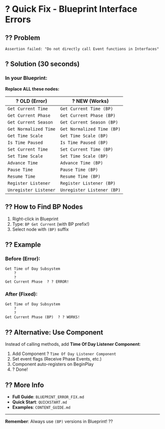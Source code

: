 # ? Quick Fix - Blueprint Interface Errors

## ?? Problem
```
Assertion failed: "Do not directly call Event functions in Interfaces"
```

## ? Solution (30 seconds)

### In your Blueprint:

**Replace ALL these nodes:**

| ? OLD (Error) | ? NEW (Works) |
|----------------|----------------|
| `Get Current Time` | `Get Current Time (BP)` |
| `Get Current Phase` | `Get Current Phase (BP)` |
| `Get Current Season` | `Get Current Season (BP)` |
| `Get Normalized Time` | `Get Normalized Time (BP)` |
| `Get Time Scale` | `Get Time Scale (BP)` |
| `Is Time Paused` | `Is Time Paused (BP)` |
| `Set Current Time` | `Set Current Time (BP)` |
| `Set Time Scale` | `Set Time Scale (BP)` |
| `Advance Time` | `Advance Time (BP)` |
| `Pause Time` | `Pause Time (BP)` |
| `Resume Time` | `Resume Time (BP)` |
| `Register Listener` | `Register Listener (BP)` |
| `Unregister Listener` | `Unregister Listener (BP)` |

## ?? How to Find BP Nodes

1. Right-click in Blueprint
2. Type: `BP Get Current` (with BP prefix!)
3. Select node with `(BP)` suffix

## ?? Example

### Before (Error):
```
Get Time of Day Subsystem
    ?
    ?
Get Current Phase  ? ? ERROR!
```

### After (Fixed):
```
Get Time of Day Subsystem
    ?
    ?
Get Current Phase (BP)  ? ? WORKS!
```

## ?? Alternative: Use Component

Instead of calling methods, add **Time Of Day Listener Component**:

1. Add Component ? `Time Of Day Listener Component`
2. Set event flags (Receive Phase Events, etc.)
3. Component auto-registers on BeginPlay
4. ? Done!

## ?? More Info

- **Full Guide**: `BLUEPRINT_ERROR_FIX.md`
- **Quick Start**: `QUICKSTART.md`
- **Examples**: `CONTENT_GUIDE.md`

---

**Remember**: Always use `(BP)` versions in Blueprint! ??
